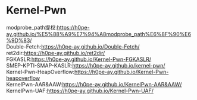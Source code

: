 # Kernel-Pwn
modprobe_path提权:https://h0pe-ay.github.io/%E5%88%A9%E7%94%A8modprobe_path%E6%8F%90%E6%9D%83/  
Double-Fetch:https://h0pe-ay.github.io/Double-Fetch/  
ret2dir:https://h0pe-ay.github.io/ret2dir/  
FGKASLR:https://h0pe-ay.github.io/Kernel-Pwn-FGKASLR/  
SMEP-KPTI-SMAP-KASLR:https://h0pe-ay.github.io/kernel-pwn/  
Kernel-Pwn-HeapOverflow:https://h0pe-ay.github.io/Kernel-Pwn-heapoverflow  
KernelPwn-AAR&AAW:https://h0pe-ay.github.io/KernelPwn-AAR&AAW/
KernelPwn-UAF:https://h0pe-ay.github.io/Kernel-Pwn-UAF/
